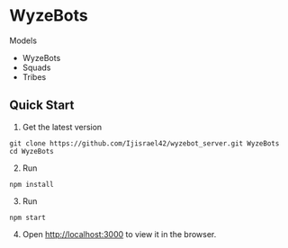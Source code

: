 # WyzeBots

Models
- WyzeBots
- Squads
- Tribes

## Quick Start

1. Get the latest version

```shell
git clone https://github.com/Ijisrael42/wyzebot_server.git WyzeBots
cd WyzeBots
```

2. Run

```shell
npm install
```

3. Run

```shell
npm start
```

4. Open [http://localhost:3000](http://localhost:3000) to view it in the browser.
